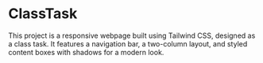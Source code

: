 # ClassTask
This project is a responsive webpage built using Tailwind CSS, designed as a class task. It features a navigation bar, a two-column layout, and styled content boxes with shadows for a modern look.

